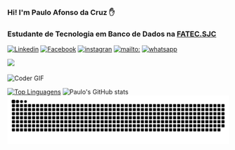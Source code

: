 ### Hi! I'm Paulo Afonso da Cruz ✋
### Estudante de Tecnologia em Banco de Dados na [FATEC.SJC](http://fatecsjc-prd.azurewebsites.net/)






[![Linkedin](	https://img.shields.io/badge/LinkedIn-0077B5?style=for-the-badge&logo=linkedin&logoColor=white)](https://www.linkedin.com/in/paulo-afonso-cruz-304256174/)
[![Facebook]( https://img.shields.io/badge/Facebook-1877F2?style=for-the-badge&logo=facebook&logoColor=whitee)](https://www.facebook.com/paulo.afonso.334)
[![instagran]( https://img.shields.io/badge/Instagram-E4405F?style=for-the-badge&logo=instagram&logoColor=white)](https://www.instagram.com/pauloafonsocruz/)
[![mailto:]( https://img.shields.io/badge/Microsoft_Outlook-0078D4?style=for-the-badge&logo=microsoft-outlook&logoColor=whitee)](mailto:paulo.cruz20@fatec.sp.gov.br)
[![whatsapp](https://img.shields.io/badge/WhatsApp-25D366?style=for-the-badge&logo=whatsapp&logoColor=white)](https://wa.me/5512982594862)

<p align="lefth" >
  <a href="https://skillicons.dev">
    <img src="https://skillicons.dev/icons?i=html,css,javascript,python,java,git,figma" />
  </a>
</p>

<img align="center" src="https://cdn.dribbble.com/users/2131993/screenshots/4948736/thoughtworks-gif_dribbble.gif" alt="Coder GIF" width="400" height="350">

[![Top Linguagens](https://github-readme-stats.vercel.app/api/top-langs/?username=PauloCruz34&layout=compact)](https://github.com/anuraghazra/github-readme-stats)
![Paulo's GitHub stats](https://github-readme-stats.vercel.app/api?username=PauloCruz34&show_icons=true&theme=transparent) 
<picture>
  <source
    media="(prefers-color-scheme: dark)"
    srcset="
      https://raw.githubusercontent.com/platane/snk/output/github-contribution-grid-snake-dark.svg
    "
  />
  <source
    media="(prefers-color-scheme: dark)"
    srcset="
      https://raw.githubusercontent.com/platane/snk/output/github-contribution-grid-snake.svg
    "
  />
  <img
    alt="github contribution grid snake animation"
    src="https://raw.githubusercontent.com/platane/snk/output/github-contribution-grid-snake.svg"
  />
</picture>
